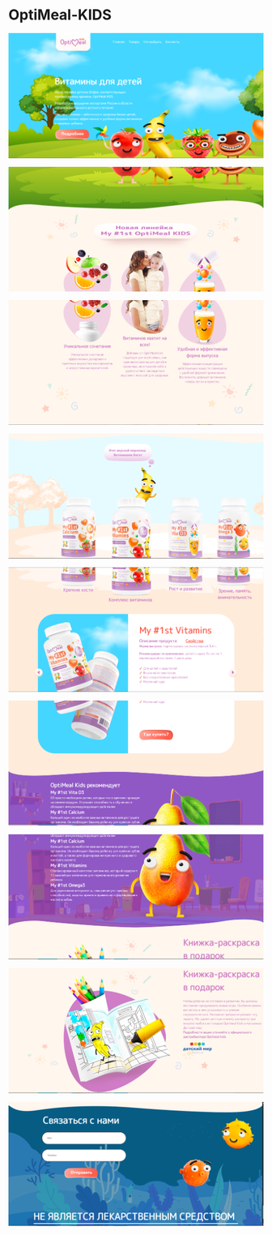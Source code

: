 # OptiMeal-KIDS

![](screenshots/1.png)

![](screenshots/2.png)

![](screenshots/3.png)

![](screenshots/4.png)

![](screenshots/5.png)

![](screenshots/6.png)

![](screenshots/7.png)

![](screenshots/8.png)

![](screenshots/9.png)
